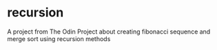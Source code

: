 # recursion
A project from The Odin Project about creating fibonacci sequence and merge sort using recursion methods
